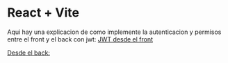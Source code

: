 # React + Vite

Aqui hay una explicacion de como implemente la autenticacion y permisos entre el front y el back con jwt:
[JWT desde el front](./src/assets/documents/AccessToken.md)

[Desde el back: ]()